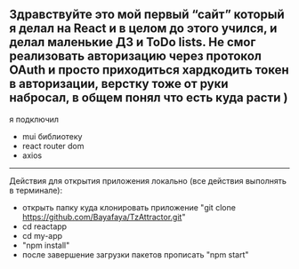 Здравствуйте это мой первый “сайт” который я делал на React и в целом до этого учился, и делал маленькие ДЗ и ToDo lists. Не смог реализовать авторизацию через протокол OAuth и просто приходиться хардкодить токен в авторизации, верстку тоже от руки набросал, в общем понял что есть куда расти )
---
я подключил 
* mui библиотеку 
* react router dom
* axios
---
Действия для открытия приложения локально (все действия выполнять в терминале):
* открыть папку куда клонировать приложение "git clone https://github.com/Bayafaya/TzAttractor.git"
* cd reactapp
* cd my-app
*  "npm install"
* после завершение загрузки пакетов прописать "npm start"
